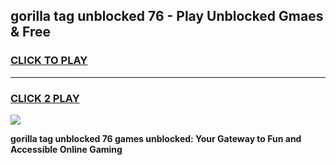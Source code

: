 
## gorilla tag unblocked 76 - Play Unblocked Gmaes & Free
<h3>
<a href="https://news.freeplayer.one?title=gorilla_tag_unblocked_76&ref=23F">CLICK TO PLAY</a></h3>
<hr>

<h3>
<a href="https://news.freeplayer.one?title=gorilla_tag_unblocked_76&ref=23F">CLICK 2 PLAY</a>
  
</h3>

<a href="https://news.freeplayer.one?title=gorilla_tag_unblocked_76&ref=23F/"><img src="https://clearcache.store/games.png"></a>


**gorilla tag unblocked 76 games unblocked: Your Gateway to Fun and Accessible Online Gaming**
